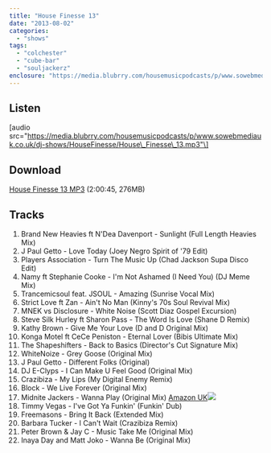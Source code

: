 ```yaml
---
title: "House Finesse 13"
date: "2013-08-02"
categories: 
  - "shows"
tags: 
  - "colchester"
  - "cube-bar"
  - "souljackerz"
enclosure: "https://media.blubrry.com/housemusicpodcasts/p/www.sowebmediauk.co.uk/dj-shows/HouseFinesse/House_Finesse_13.mp3 0 audio/mpeg "
---
```


## Listen

\[audio src="https://media.blubrry.com/housemusicpodcasts/p/www.sowebmediauk.co.uk/dj-shows/HouseFinesse/House\_Finesse\_13.mp3"\]

## Download

[House Finesse 13 MP3](https://media.blubrry.com/housemusicpodcasts/p/www.sowebmediauk.co.uk/dj-shows/HouseFinesse/House_Finesse_13.mp3) (2:00:45, 276MB)

## Tracks

1. Brand New Heavies ft N'Dea Davenport - Sunlight (Full Length Heavies Mix)
2. J Paul Getto - Love Today (Joey Negro Spirit of '79 Edit)
3. Players Association - Turn The Music Up (Chad Jackson Supa Disco Edit)
4. Namy ft Stephanie Cooke - I'm Not Ashamed (I Need You) (DJ Meme Mix)
5. Trancemicsoul feat. JSOUL - Amazing (Sunrise Vocal Mix)
6. Strict Love ft Zan - Ain't No Man (Kinny's 70s Soul Revival Mix)
7. MNEK vs Disclosure - White Noise (Scott Diaz Gospel Excursion)
8. Steve Silk Hurley ft Sharon Pass - The Word Is Love (Shane D Remix)
9. Kathy Brown - Give Me Your Love (D and D Original Mix)
10. Konga Motel ft CeCe Peniston - Eternal Lover (Bibis Ultimate Mix)
11. The Shapeshifters - Back to Basics (Director's Cut Signature Mix)
12. WhiteNoize - Grey Goose (Original Mix)
13. J Paul Getto - Different Folks (Original)
14. DJ E-Clyps - I Can Make U Feel Good (Original Mix)
15. Crazibiza - My Lips (My Digital Enemy Remix)
16. Block - We Live Forever (Original Mix)
17. Midnite Jackers - Wanna Play (Original Mix) [](https://linkmaker.itunes.apple.com/gb/http%3A%2F%2Fclk.tradedoubler.com%2Fclick%3Fp%3D23708%26a%3D1254950%26url%3Dhttps%3A%2F%2Fitunes.apple.com%2Fgb%2Falbum%2Fwanna-play-original-mix%2Fid660535445%3Fi%3D660535507%26uo%3D4%26partnerId%3D2003)[Amazon UK](https://www.amazon.co.uk/gp/product/B00DBX616U/ref=as_li_ss_tl?ie=UTF8&camp=1634&creative=19450&creativeASIN=B00DBX616U&linkCode=as2&tag=onephatdj-21)![](https://ir-uk.amazon-adsystem.com/e/ir?t=onephatdj-21&l=as2&o=2&a=B00DBX616U)
18. Timmy Vegas - I've Got Ya Funkin' (Funkin' Dub)
19. Freemasons - Bring It Back (Extended Mix)
20. Barbara Tucker - I Can't Wait (Crazibiza Remix)
21. Peter Brown & Jay C - Music Take Me (Original Mix)
22. Inaya Day and Matt Joko - Wanna Be (Original Mix)
